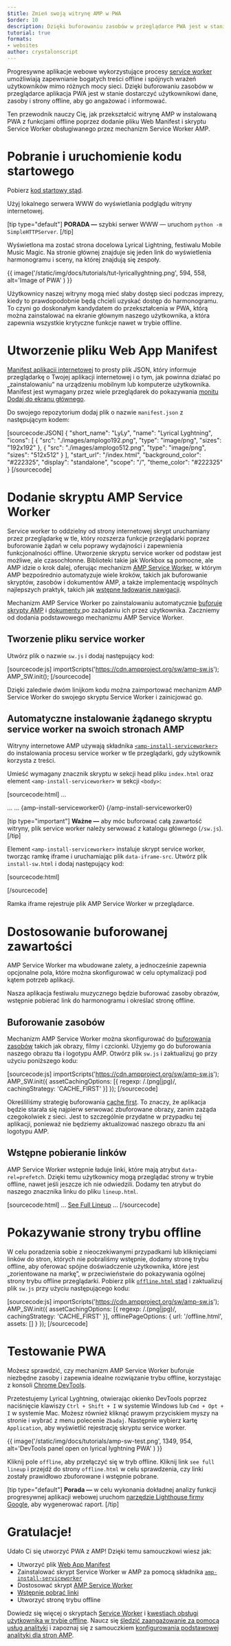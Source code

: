 ```yaml
---
$title: Zmień swoją witrynę AMP w PWA
$order: 10
description: Dzięki buforowaniu zasobów w przeglądarce PWA jest w stanie dostarczać użytkownikowi dane, zasoby i strony offline utrzymujące zaangażowanie i zapewniające informacje.
tutorial: true
formats:
- websites
author: crystalonscript
---
```


Progresywne aplikacje webowe wykorzystujące procesy [service worker](https://developer.mozilla.org/en-US/docs/Web/API/Service_Worker_API) umożliwiają zapewnianie bogatych treści offline i spójnych wrażeń użytkowników mimo różnych mocy sieci. Dzięki buforowaniu zasobów w przeglądarce aplikacja PWA jest w stanie dostarczyć użytkownikowi dane, zasoby i strony offline, aby go angażować i informować.

Ten przewodnik nauczy Cię, jak przekształcić witrynę AMP w instalowaną PWA z funkcjami offline poprzez dodanie pliku Web Manifest i skryptu Service Worker obsługiwanego przez mechanizm Service Worker AMP.

# Pobranie i uruchomienie kodu startowego

Pobierz [kod startowy stąd](/static/files/tutorials/amptopwa.zip).

Użyj lokalnego serwera WWW do wyświetlania podglądu witryny internetowej.

[tip type="default"] **PORADA —** szybki serwer WWW — uruchom `python -m SimpleHTTPServer`. [/tip]

Wyświetlona ma zostać strona docelowa Lyrical Lightning, festiwalu Mobile Music Magic. Na stronie głównej znajduje się jeden link do wyświetlenia harmonogramu i sceny, na której znajdują się zespoły.

{{ image('/static/img/docs/tutorials/tut-lyricallyghtning.png', 594, 558, alt='Image of PWA' ) }}

Użytkownicy naszej witryny mogą mieć słaby dostęp sieci podczas imprezy, kiedy to prawdopodobnie będą chcieli uzyskać dostęp do harmonogramu. To czyni go doskonałym kandydatem do przekształcenia w PWA, którą można zainstalować na ekranie głównym naszego użytkownika, a która zapewnia wszystkie krytyczne funkcje nawet w trybie offline.

# Utworzenie pliku Web App Manifest

[Manifest aplikacji internetowej](https://developers.google.com/web/fundamentals/web-app-manifest/) to prosty plik JSON, który informuje przeglądarkę o Twojej aplikacji internetowej i o tym, jak powinna działać po „zainstalowaniu” na urządzeniu mobilnym lub komputerze użytkownika. Manifest jest wymagany przez wiele przeglądarek do pokazywania [monitu Dodaj do ekranu głównego](https://developers.google.com/web/fundamentals/app-install-banners/).

Do swojego repozytorium dodaj plik o nazwie `manifest.json` z następującym kodem:

[sourcecode:JSON] { "short_name": "LyLy", "name": "Lyrical Lyghtning", "icons": [ { "src": "./images/amplogo192.png", "type": "image/png", "sizes": "192x192" }, { "src": "./images/amplogo512.png", "type": "image/png", "sizes": "512x512" } ], "start_url": "/index.html", "background_color": "#222325", "display": "standalone", "scope": "/", "theme_color": "#222325" } [/sourcecode]

# Dodanie skryptu AMP Service Worker

Service worker to oddzielny od strony internetowej skrypt uruchamiany przez przeglądarkę w tle, który rozszerza funkcje przeglądarki poprzez buforowanie żądań w celu poprawy wydajności i zapewnienia funkcjonalności offline. Utworzenie skryptu service worker od podstaw jest możliwe, ale czasochłonne. Biblioteki takie jak Workbox są pomocne, ale AMP idzie o krok dalej, oferując mechanizm [AMP Service Worker](https://github.com/ampproject/amp-sw), w którym AMP bezpośrednio automatyzuje wiele kroków, takich jak buforowanie skryptów, zasobów i dokumentów AMP, a także implementację wspólnych najlepszych praktyk, takich jak [wstępne ładowanie nawigacji](https://developers.google.com/web/updates/2017/02/navigation-preload).

Mechanizm AMP Service Worker po zainstalowaniu automatycznie [buforuje skrypty AMP](https://github.com/ampproject/amp-sw/tree/master/src/modules/amp-caching) i [dokumenty ](https://github.com/ampproject/amp-sw/tree/master/src/modules/document-caching) po zażądaniu ich przez użytkownika. Zaczniemy od dodania podstawowego mechanizmu AMP Service Worker.

## Tworzenie pliku service worker

Utwórz plik o nazwie `sw.js` i dodaj następujący kod:

[sourcecode:js] importScripts('https://cdn.ampproject.org/sw/amp-sw.js'); AMP_SW.init(); [/sourcecode]

Dzięki zaledwie dwóm linijkom kodu można zaimportować mechanizm AMP Service Worker do swojego skryptu Service Worker i zainicjować go.

## Automatyczne instalowanie żądanego skryptu service worker na swoich stronach AMP

Witryny internetowe AMP używają składnika [`<amp-install-serviceworker>`](../../../documentation/components/reference/amp-install-serviceworker.md) do instalowania procesu service worker w tle przeglądarki, gdy użytkownik korzysta z treści.

Umieść wymagany znacznik skryptu w sekcji head pliku `index.html` oraz element `<amp-install-serviceworker>` w sekcji `<body>`:

[sourcecode:html] …

<script async="" custom-element="amp-install-serviceworker" src="https://cdn.ampproject.org/v0/amp-install-serviceworker-0.1.js"></script>

… ... {amp-install-serviceworker0} {/amp-install-serviceworker0}



[tip type="important"] **Ważne —** aby móc buforować całą zawartość witryny, plik service worker należy serwować z katalogu głównego (`/sw.js`). [/tip]

Element `<amp-install-serviceworker>` instaluje skrypt service worker, tworząc ramkę iframe i uruchamiając plik `data-iframe-src`. Utwórz plik `install-sw.html` i dodaj następujący kod:

[sourcecode:html]

<!doctype html>

<title>installing service worker</title> <script type="text/javascript">
 if('serviceWorker' in navigator) {
   navigator.serviceWorker.register('./sw.js');
 };
</script> [/sourcecode]

Ramka iframe rejestruje plik AMP Service Worker w przeglądarce.

# Dostosowanie buforowanej zawartości

AMP Service Worker ma wbudowane zalety, a jednocześnie zapewnia opcjonalne pola, które można skonfigurować w celu optymalizacji pod kątem potrzeb aplikacji.

Nasza aplikacja festiwalu muzycznego będzie buforować zasoby obrazów, wstępnie pobierać link do harmonogramu i określać stronę offline.

## Buforowanie zasobów

Mechanizm AMP Service Worker można skonfigurować do [buforowania zasobów](https://github.com/ampproject/amp-sw/tree/master/src/modules/asset-caching) takich jak obrazy, filmy i czcionki. Użyjemy go do buforowania naszego obrazu tła i logotypu AMP. Otwórz plik `sw.js` i zaktualizuj go przy użyciu poniższego kodu:

[sourcecode:js] importScripts('https://cdn.ampproject.org/sw/amp-sw.js'); AMP_SW.init({ assetCachingOptions: [{ regexp: /.(png|jpg)/, cachingStrategy: 'CACHE_FIRST' }] }); [/sourcecode]

Określiliśmy strategię buforowania [cache first](https://developers.google.com/web/fundamentals/instant-and-offline/offline-cookbook/#cache-falling-back-to-network). To znaczy, że aplikacja będzie starała się najpierw serwować zbuforowane obrazy, zanim zażąda czegokolwiek z sieci. Jest to szczególnie przydatne w przypadku tej aplikacji, ponieważ nie będziemy aktualizować naszego obrazu tła ani logotypu AMP.

## Wstępne pobieranie linków

AMP Service Worker wstępnie ładuje linki, które mają atrybut `data-rel=prefetch`. Dzięki temu użytkownicy mogą przeglądać strony w trybie offline, nawet jeśli jeszcze ich nie odwiedzili. Dodamy ten atrybut do naszego znacznika linku do pliku `lineup.html`.

[sourcecode:html] ... <a href="/lineup.html" data-rel="prefetch">See Full Lineup</a> ... [/sourcecode]

# Pokazywanie strony trybu offline

W celu poradzenia sobie z nieoczekiwanymi przypadkami lub kliknięciami linków do stron, których nie pobraliśmy wstępnie, dodamy stronę trybu offline, aby oferować spójne doświadczenie użytkownika, które jest „zorientowane na markę”, w przeciwieństwie do pokazywania ogólnej strony trybu offline przeglądarki. Pobierz plik [`offline.html` stąd](/static/files/tutorials/offline.zip) i zaktualizuj plik `sw.js` przy użyciu następującego kodu:

[sourcecode:js] importScripts('https://cdn.ampproject.org/sw/amp-sw.js'); AMP_SW.init({ assetCachingOptions: [{ regexp: /.(png|jpg)/, cachingStrategy: 'CACHE_FIRST' }], offlinePageOptions: { url: '/offline.html', assets: [] } }); [/sourcecode]

# Testowanie PWA

Możesz sprawdzić, czy mechanizm AMP Service Worker buforuje niezbędne zasoby i zapewnia idealne rozwiązanie trybu offline, korzystając z konsoli [Chrome DevTools](https://developers.google.com/web/tools/chrome-devtools/progressive-web-apps).

Przetestujemy Lyrical Lyghtning, otwierając okienko DevTools poprzez naciśnięcie klawiszy `Ctrl + Shift + I` w systemie Windows lub `Cmd + Opt + I` w systemie Mac. Możesz również kliknąć prawym przyciskiem myszy na stronie i wybrać z menu polecenie `Zbadaj`. Następnie wybierz kartę `Application`, aby wyświetlić rejestrację skryptu service worker.

{{ image('/static/img/docs/tutorials/amp-sw-test.png', 1349, 954, alt='DevTools panel open on lyrical lyghtning PWA' ) }}

Kliknij pole `offline`, aby przełączyć się w tryb offline. Kliknij link `see full lineup` i przejdź do strony `offline.html` w celu sprawdzenia, czy linki zostały prawidłowo zbuforowane i wstępnie pobrane.

[tip type="default"] **Porada —** w celu wykonania dokładnej analizy funkcji progresywnej aplikacji webowej uruchom [narzędzie Lighthouse firmy Google](https://developers.google.com/web/ilt/pwa/lighthouse-pwa-analysis-tool), aby wygenerować raport. [/tip]

# Gratulacje!

Udało Ci się utworzyć PWA z AMP! Dzięki temu samouczkowi wiesz jak:

- Utworzyć plik [Web App Manifest](https://developers.google.com/web/fundamentals/web-app-manifest/)
- Zainstalować skrypt Service Worker w AMP za pomocą składnika [`amp-install-serviceworker`](../../../documentation/components/reference/amp-install-serviceworker.md)
- Dostosować skrypt [AMP Service Worker ](https://amp.dev/documentation/guides-and-tutorials/optimize-and-measure/amp-as-pwa.html)
- [Wstępnie pobrać linki ](https://developer.mozilla.org/en-US/docs/Web/HTTP/Link_prefetching_FAQ)
- Utworzyć stronę trybu offline

Dowiedz się więcej o skryptach [Service Worker](https://amp.dev/documentation/guides-and-tutorials/optimize-and-measure/amp-as-pwa.html) i [kwestiach obsługi użytkownika w trybie offline](https://developers.google.com/web/fundamentals/instant-and-offline/offline-ux). Naucz się [śledzić zaangażowanie za pomocą usług analityki](https://amp.dev/documentation/guides-and-tutorials/optimize-measure/configure-analytics/index.html) i zapoznaj się z samouczkiem [konfigurowania podstawowej analityki dla stron AMP](https://amp.dev/documentation/guides-and-tutorials/optimize-and-measure/tracking-engagement.html).
